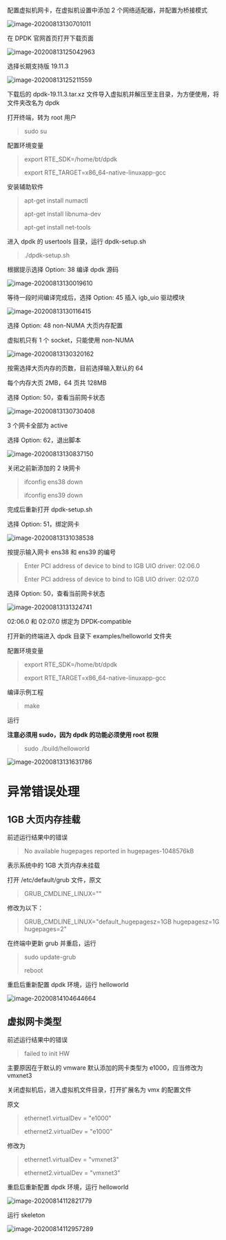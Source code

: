配置虚拟机网卡，在虚拟机设置中添加 2 个网络适配器，并配置为桥接模式

![image-20200813130701011](ubuntu1804虚拟机安装dpdk开发环境.assets/image-20200813130701011.png)

在 DPDK 官网首页打开下载页面

![image-20200813125042963](ubuntu1804虚拟机安装dpdk开发环境.assets/image-20200813125042963.png)

选择长期支持版 19.11.3

![image-20200813125211559](ubuntu1804虚拟机安装dpdk开发环境.assets/image-20200813125211559.png)

下载后的 dpdk-19.11.3.tar.xz 文件导入虚拟机并解压至主目录，为方便使用，将文件夹改名为 dpdk

打开终端，转为 root 用户

>   sudo su

配置环境变量

>   export RTE_SDK=/home/bt/dpdk
>
>   export RTE_TARGET=x86_64-native-linuxapp-gcc

安装辅助软件

>   apt-get install numactl
>
>   apt-get install libnuma-dev
>
>   apt-get install net-tools

进入 dpdk 的 usertools 目录，运行 dpdk-setup.sh

>   ./dpdk-setup.sh

根据提示选择 Option: 38 编译 dpdk 源码

![image-20200813130019610](ubuntu1804虚拟机安装dpdk开发环境.assets/image-20200813130019610.png)

等待一段时间编译完成后，选择 Option: 45 插入 igb_uio 驱动模块

![image-20200813130116415](ubuntu1804虚拟机安装dpdk开发环境.assets/image-20200813130116415.png)

选择 Option: 48 non-NUMA 大页内存配置

虚拟机只有 1 个 socket，只能使用 non-NUMA

![image-20200813130320162](ubuntu1804虚拟机安装dpdk开发环境.assets/image-20200813130320162.png)

按需选择大页内存的页数，目前选择输入默认的 64

每个内存大页 2MB，64 页共 128MB

选择 Option: 50，查看当前网卡状态

![image-20200813130730408](ubuntu1804虚拟机安装dpdk开发环境.assets/image-20200813130730408.png)

3 个网卡全部为 active

选择 Option: 62，退出脚本

![image-20200813130837150](ubuntu1804虚拟机安装dpdk开发环境.assets/image-20200813130837150.png)

关闭之前新添加的 2 块网卡

>   ifconfig ens38 down
>
>   ifconfig ens39 down

完成后重新打开 dpdk-setup.sh

选择 Option: 51，绑定网卡

![image-20200813131038538](ubuntu1804虚拟机安装dpdk开发环境.assets/image-20200813131038538.png)

按提示输入网卡 ens38 和 ens39 的编号

>   Enter PCI address of device to bind to IGB UIO driver: 02:06.0
>
>   Enter PCI address of device to bind to IGB UIO driver: 02:07.0

选择 Option: 50，查看当前网卡状态

![image-20200813131324741](ubuntu1804虚拟机安装dpdk开发环境.assets/image-20200813131324741.png)

02:06.0 和 02:07.0 绑定为 DPDK-compatible

打开新的终端进入 dpdk 目录下 examples/helloworld 文件夹

配置环境变量

>   export RTE_SDK=/home/bt/dpdk
>
>   export RTE_TARGET=x86_64-native-linuxapp-gcc

编译示例工程

>   make

运行

**注意必须用 sudo，因为 dpdk 的功能必须使用 root 权限**

>   sudo ./build/helloworld

![image-20200813131631786](ubuntu1804虚拟机安装dpdk开发环境.assets/image-20200813131631786.png)

# 异常错误处理

## 1GB 大页内存挂载

前述运行结果中的错误

>   No available hugepages reported in hugepages-1048576kB

表示系统中的 1GB 大页内存未挂载

打开 /etc/default/grub 文件，原文

>   GRUB_CMDLINE_LINUX=""

修改为以下：

>GRUB_CMDLINE_LINUX="default_hugepagesz=1GB hugepagesz=1G hugepages=2"

在终端中更新 grub 并重启，运行

>   sudo update-grub
>
>   reboot

重启后重新配置 dpdk 环境，运行 helloworld

![image-20200814104644664](ubuntu1804虚拟机安装dpdk开发环境.assets/image-20200814104644664.png)

## 虚拟网卡类型

前述运行结果中的错误

>   failed to init HW

主要原因在于默认的 vmware 默认添加的网卡类型为 e1000，应当修改为 vmxnet3

关闭虚拟机后，进入虚拟机文件目录，打开扩展名为 vmx 的配置文件

原文

>   ethernet1.virtualDev = "e1000"
>
>   ethernet2.virtualDev = "e1000"

修改为

>   ethernet1.virtualDev = "vmxnet3"
>
>   ethernet2.virtualDev = "vmxnet3"

重启后重新配置 dpdk 环境，运行 helloworld

![image-20200814112821779](ubuntu1804虚拟机安装dpdk开发环境.assets/image-20200814112821779.png)

运行 skeleton

![image-20200814112957289](ubuntu1804虚拟机安装dpdk开发环境.assets/image-20200814112957289.png)

